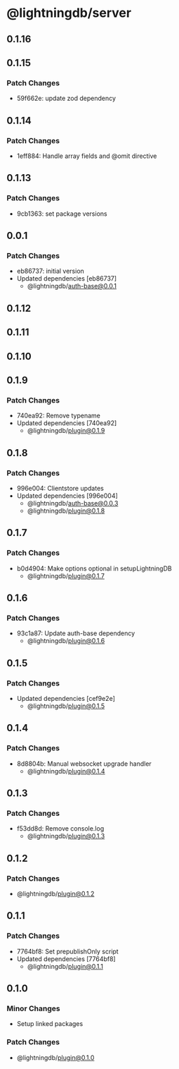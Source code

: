 # @lightningdb/server

## 0.1.16

## 0.1.15

### Patch Changes

- 59f662e: update zod dependency

## 0.1.14

### Patch Changes

- 1eff884: Handle array fields and @omit directive

## 0.1.13

### Patch Changes

- 9cb1363: set package versions

## 0.0.1

### Patch Changes

- eb86737: initial version
- Updated dependencies [eb86737]
  - @lightningdb/auth-base@0.0.1

## 0.1.12

## 0.1.11

## 0.1.10

## 0.1.9

### Patch Changes

- 740ea92: Remove typename
- Updated dependencies [740ea92]
  - @lightningdb/plugin@0.1.9

## 0.1.8

### Patch Changes

- 996e004: Clientstore updates
- Updated dependencies [996e004]
  - @lightningdb/auth-base@0.0.3
  - @lightningdb/plugin@0.1.8

## 0.1.7

### Patch Changes

- b0d4904: Make options optional in setupLightningDB
  - @lightningdb/plugin@0.1.7

## 0.1.6

### Patch Changes

- 93c1a87: Update auth-base dependency
  - @lightningdb/plugin@0.1.6

## 0.1.5

### Patch Changes

- Updated dependencies [cef9e2e]
  - @lightningdb/plugin@0.1.5

## 0.1.4

### Patch Changes

- 8d8804b: Manual websocket upgrade handler
  - @lightningdb/plugin@0.1.4

## 0.1.3

### Patch Changes

- f53dd8d: Remove console.log
  - @lightningdb/plugin@0.1.3

## 0.1.2

### Patch Changes

- @lightningdb/plugin@0.1.2

## 0.1.1

### Patch Changes

- 7764bf8: Set prepublishOnly script
- Updated dependencies [7764bf8]
  - @lightningdb/plugin@0.1.1

## 0.1.0

### Minor Changes

- Setup linked packages

### Patch Changes

- @lightningdb/plugin@0.1.0
